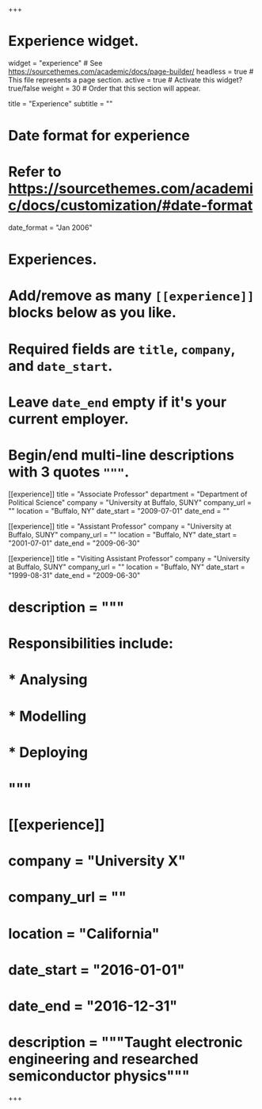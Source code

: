 +++
# Experience widget.
widget = "experience"  # See https://sourcethemes.com/academic/docs/page-builder/
headless = true  # This file represents a page section.
active = true  # Activate this widget? true/false
weight = 30  # Order that this section will appear.

title = "Experience"
subtitle = ""

# Date format for experience
#   Refer to https://sourcethemes.com/academic/docs/customization/#date-format
date_format = "Jan 2006"

# Experiences.
#   Add/remove as many `[[experience]]` blocks below as you like.
#   Required fields are `title`, `company`, and `date_start`.
#   Leave `date_end` empty if it's your current employer.
#   Begin/end multi-line descriptions with 3 quotes `"""`.
[[experience]]
  title = "Associate Professor"
  department = "Department of Political Science"
  company = "University at Buffalo, SUNY"
  company_url = ""
  location = "Buffalo, NY"
  date_start = "2009-07-01"
  date_end = ""

[[experience]]
  title = "Assistant Professor"
  company = "University at Buffalo, SUNY"
  company_url = ""
  location = "Buffalo, NY"
  date_start = "2001-07-01"
  date_end = "2009-06-30"

  [[experience]]
  title = "Visiting Assistant Professor"
  company = "University at Buffalo, SUNY"
  company_url = ""
  location = "Buffalo, NY"
  date_start = "1999-08-31"
  date_end = "2009-06-30"
  
# description = """
# Responsibilities include:  
 # * Analysing
 # * Modelling
 # * Deploying
 # """

# [[experience]]
#
#  company = "University X"
#  company_url = ""
#  location = "California"
#  date_start = "2016-01-01"
#  date_end = "2016-12-31"
# description = """Taught electronic engineering and researched semiconductor physics"""

+++
